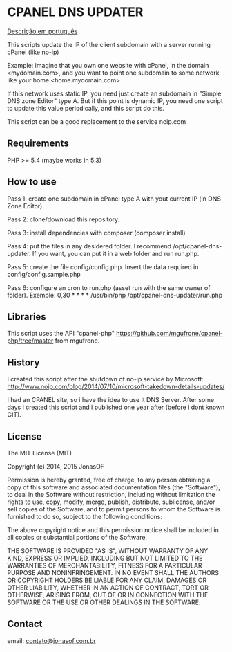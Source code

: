 CPANEL DNS UPDATER
==================

[Descrição em português](LEIAME.md)

This scripts update the IP of the client subdomain with a server running cPanel (like no-ip)

Example: imagine that you own one website with cPanel, in the domain 
<mydomain.com>, and you want to point one subdomain to some network like your 
home <home.mydomain.com>

If this network uses static IP, you need just create an subdomain in "Simple 
DNS zone Editor" type A. But if this point is dynamic IP, you need one script to
update this value periodically, and this script do this.

This script can be a good replacement to the service noip.com

Requirements
--------

PHP >= 5.4 (maybe works in 5.3)

How to use
---------

Pass 1: create one subdomain in cPanel type A with yout current IP (in DNS Zone 
Editor).

Pass 2: clone/download this repository.

Pass 3: install dependencies with composer (composer install)

Pass 4: put the files in any desidered folder. I recommend 
/opt/cpanel-dns-updater. If you want, you can put it in a web folder and run 
run.php.

Pass 5: create the file config/config.php. Insert the data required in 
config/config.sample.php

Pass 6: configure an cron to run.php (asset run with the same owner of folder). 
Exemple:
0,30 * * * * /usr/bin/php /opt/cpanel-dns-updater/run.php 


Libraries
-----------
This script uses the API "cpanel-php" <https://github.com/mgufrone/cpanel-php/tree/master> 
from mgufrone.


History
--------

I created this script after the shutdown of no-ip service by Microsoft:
http://www.noip.com/blog/2014/07/10/microsoft-takedown-details-updates/

I had an CPANEL site, so i have the idea to use it DNS Server. After some days 
i created this script and i published one year after (before i dont known GIT).

License
-------

The MIT License (MIT)

Copyright (c) 2014, 2015 JonasOF

Permission is hereby granted, free of charge, to any person obtaining a copy
of this software and associated documentation files (the "Software"), to deal
in the Software without restriction, including without limitation the rights
to use, copy, modify, merge, publish, distribute, sublicense, and/or sell
copies of the Software, and to permit persons to whom the Software is
furnished to do so, subject to the following conditions:

The above copyright notice and this permission notice shall be included in
all copies or substantial portions of the Software.

THE SOFTWARE IS PROVIDED "AS IS", WITHOUT WARRANTY OF ANY KIND, EXPRESS OR
IMPLIED, INCLUDING BUT NOT LIMITED TO THE WARRANTIES OF MERCHANTABILITY,
FITNESS FOR A PARTICULAR PURPOSE AND NONINFRINGEMENT. IN NO EVENT SHALL THE
AUTHORS OR COPYRIGHT HOLDERS BE LIABLE FOR ANY CLAIM, DAMAGES OR OTHER
LIABILITY, WHETHER IN AN ACTION OF CONTRACT, TORT OR OTHERWISE, ARISING FROM,
OUT OF OR IN CONNECTION WITH THE SOFTWARE OR THE USE OR OTHER DEALINGS IN
THE SOFTWARE.

Contact
-------

email: contato@jonasof.com.br 